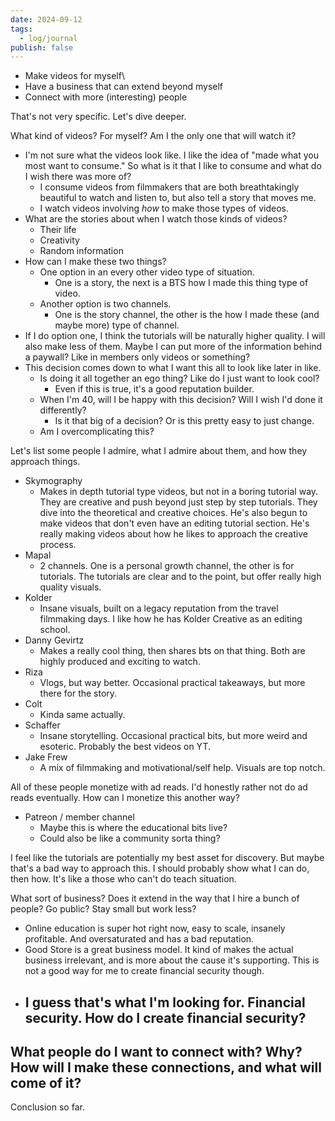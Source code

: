 ```yaml
---
date: 2024-09-12
tags:
  - log/journal
publish: false
---
```



- Make videos for myself\
- Have a business that can extend beyond myself
- Connect with more (interesting) people

That's not very specific. Let's dive deeper.


What kind of videos? For myself? Am I the only one that will watch it?
- I'm not sure what the videos look like. I like the idea of "made what you most want to consume." So what is it that I like to consume and what do I wish there was more of?
	- I consume videos from filmmakers that are both breathtakingly beautiful to watch and listen to, but also tell a story that moves me.
	- I watch videos involving *how* to make those types of videos.
- What are the stories about when I watch those kinds of videos?
	- Their life
	- Creativity
	- Random information
- How can I make these two things?
	- One option in an every other video type of situation.
		- One is a story, the next is a BTS how I made this thing type of video.
	- Another option is two channels.
		- One is the story channel, the other is the how I made these (and maybe more) type of channel.
- If I do option one, I think the tutorials will be naturally higher quality. I will also make less of them. Maybe I can put more of the information behind a paywall? Like in members only videos or something?
- This decision comes down to what I want this all to look like later in like. 
	- Is doing it all together an ego thing? Like do I just want to look cool?
		- Even if this is true, it's a good reputation builder.
	- When I'm 40, will I be happy with this decision? Will I wish I'd done it differently?
		- Is it that big of a decision? Or is this pretty easy to just change.
	- Am I overcomplicating this?


Let's list some people I admire, what I admire about them, and how they approach things.
- Skymography
	- Makes in depth tutorial type videos, but not in a boring tutorial way. They are creative and push beyond just step by step tutorials. They dive into the theoretical and creative choices. He's also begun to make videos that don't even have an editing tutorial section. He's really making videos about how he likes to approach the creative process.
- Mapal
	- 2 channels. One is a personal growth channel, the other is for tutorials. The tutorials are clear and to the point, but offer really high quality visuals. 
- Kolder
	- Insane visuals, built on a legacy reputation from the travel filmmaking days. I like how he has Kolder Creative as an editing school. 
- Danny Gevirtz
	- Makes a really cool thing, then shares bts on that thing. Both are highly produced and exciting to watch.
- Riza
	- Vlogs, but way better. Occasional practical takeaways, but more there for the story.
- Colt
	- Kinda same actually.
- Schaffer
	- Insane storytelling. Occasional practical bits, but more weird and esoteric. Probably the best videos on YT.
- Jake Frew
	- A mix of filmmaking and motivational/self help. Visuals are top notch.

All of these people monetize with ad reads. I'd honestly rather not do ad reads eventually. How can I monetize this another way?
- Patreon / member channel
	- Maybe this is where the educational bits live? 
	- Could also be like a community sorta thing?

I feel like the tutorials are potentially my best asset for discovery. But maybe that's a bad way to approach this. I should probably show what I can do, then how. It's like a those who can't do teach situation. 







What sort of business? Does it extend in the way that I hire a bunch of people? Go public? Stay small but work less?
- Online education is super hot right now, easy to scale, insanely profitable. And oversaturated and has a bad reputation.
- Good Store is a great business model. It kind of makes the actual business irrelevant, and is more about the cause it's supporting. This is not a good way for me to create financial security though.
- I guess that's what I'm looking for. Financial security. How do I create financial security?
	- 


What people do I want to connect with? Why? How will I make these connections, and what will come of it?
- 






Conclusion so far. 





